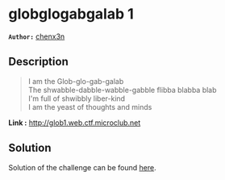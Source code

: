 # globglogabgalab 1

**`Author:`** [chenx3n](https://github.com/malikDaCoda)

## Description

> I am the Glob-glo-gab-galab  
> The shwabble-dabble-wabble-gabble flibba blabba blab  
> I'm full of shwibbly liber-kind  
> I am the yeast of thoughts and minds  

**Link :** http://glob1.web.ctf.microclub.net

## Solution

Solution of the challenge can be found [here](solution/).
